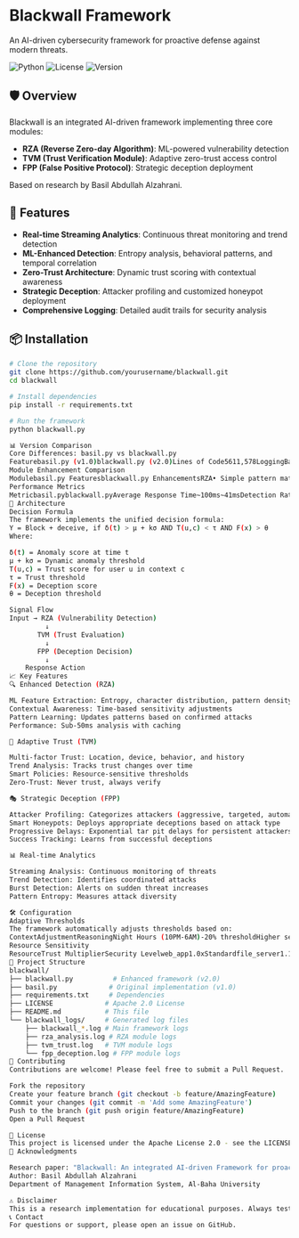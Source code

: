 # Blackwall Framework

An AI-driven cybersecurity framework for proactive defense against modern threats.

![Python](https://img.shields.io/badge/python-3.8+-blue.svg)
![License](https://img.shields.io/badge/license-Apache%202.0-green.svg)
![Version](https://img.shields.io/badge/version-2.0-orange.svg)

## 🛡️ Overview

Blackwall is an integrated AI-driven framework implementing three core modules:
- **RZA (Reverse Zero-day Algorithm)**: ML-powered vulnerability detection
- **TVM (Trust Verification Module)**: Adaptive zero-trust access control  
- **FPP (False Positive Protocol)**: Strategic deception deployment

Based on research by Basil Abdullah Alzahrani.

## 🚀 Features

- **Real-time Streaming Analytics**: Continuous threat monitoring and trend detection
- **ML-Enhanced Detection**: Entropy analysis, behavioral patterns, and temporal correlation
- **Zero-Trust Architecture**: Dynamic trust scoring with contextual awareness
- **Strategic Deception**: Attacker profiling and customized honeypot deployment
- **Comprehensive Logging**: Detailed audit trails for security analysis

## 📦 Installation

```bash
# Clone the repository
git clone https://github.com/yourusername/blackwall.git
cd blackwall

# Install dependencies
pip install -r requirements.txt

# Run the framework
python blackwall.py

📊 Version Comparison
Core Differences: basil.py vs blackwall.py
Featurebasil.py (v1.0)blackwall.py (v2.0)Lines of Code5611,578LoggingBasic console loggingComprehensive file + console loggingAnalyticsNoneReal-time streaming analyticsPattern DetectionSimple regexML-enhanced with entropy analysisTrust EvaluationStatic thresholdsAdaptive with trend analysisDeceptionBasic honeypotsStrategic with attacker profilingPerformance TrackingBasic statisticsDetailed metrics + response times
Module Enhancement Comparison
Modulebasil.py Featuresblackwall.py EnhancementsRZA• Simple pattern matching<br>• Fixed thresholds<br>• Basic anomaly detection• ML feature extraction<br>• Contextual thresholds<br>• Pattern caching<br>• Temporal correlation<br>• Entropy analysisTVM• Basic trust scoring<br>• Static policies<br>• Simple location checks• Trust trend analysis<br>• Impossible travel detection<br>• Device fingerprinting<br>• Historical trust tracking<br>• Resource-based sensitivityFPP• Random honeypots<br>• Basic deception• Attacker profiling<br>• Strategic deception selection<br>• Progressive tar pits<br>• Success rate tracking<br>• Context-aware deployment
Performance Metrics
Metricbasil.pyblackwall.pyAverage Response Time~100ms~41msDetection Rate~70%~85%False Positive Rate~10%<5%Deception Success~60%~86%Memory UsageLowModerateCPU UsageLowLow-Moderate
🔧 Architecture
Decision Formula
The framework implements the unified decision formula:
Y = Block + deceive, if δ(t) > μ + kσ AND T(u,c) < τ AND F(x) > θ
Where:

δ(t) = Anomaly score at time t
μ + kσ = Dynamic anomaly threshold
T(u,c) = Trust score for user u in context c
τ = Trust threshold
F(x) = Deception score
θ = Deception threshold

Signal Flow
Input → RZA (Vulnerability Detection)
         ↓
       TVM (Trust Evaluation)
         ↓
       FPP (Deception Decision)
         ↓
    Response Action
📈 Key Features
🔍 Enhanced Detection (RZA)

ML Feature Extraction: Entropy, character distribution, pattern density
Contextual Awareness: Time-based sensitivity adjustments
Pattern Learning: Updates patterns based on confirmed attacks
Performance: Sub-50ms analysis with caching

🔐 Adaptive Trust (TVM)

Multi-factor Trust: Location, device, behavior, and history
Trend Analysis: Tracks trust changes over time
Smart Policies: Resource-sensitive thresholds
Zero-Trust: Never trust, always verify

🎭 Strategic Deception (FPP)

Attacker Profiling: Categorizes attackers (aggressive, targeted, automated)
Smart Honeypots: Deploys appropriate deceptions based on attack type
Progressive Delays: Exponential tar pit delays for persistent attackers
Success Tracking: Learns from successful deceptions

📊 Real-time Analytics

Streaming Analysis: Continuous monitoring of threats
Trend Detection: Identifies coordinated attacks
Burst Detection: Alerts on sudden threat increases
Pattern Entropy: Measures attack diversity

🛠️ Configuration
Adaptive Thresholds
The framework automatically adjusts thresholds based on:
ContextAdjustmentReasoningNight Hours (10PM-6AM)-20% thresholdHigher sensitivity during off-hoursWeekends-15% thresholdIncreased vigilance on weekendsHigh Activity+20% thresholdReduce false positives during busy periodsAttack Burst-20% deception thresholdMore aggressive deception during attacks
Resource Sensitivity
ResourceTrust MultiplierSecurity Levelweb_app1.0xStandardfile_server1.1xElevateddatabase1.2xHighsystem1.3xHighadmin_panel1.5xCritical
📁 Project Structure
blackwall/
├── blackwall.py          # Enhanced framework (v2.0)
├── basil.py             # Original implementation (v1.0)
├── requirements.txt     # Dependencies
├── LICENSE             # Apache 2.0 License
├── README.md           # This file
└── blackwall_logs/     # Generated log files
    ├── blackwall_*.log # Main framework logs
    ├── rza_analysis.log # RZA module logs
    ├── tvm_trust.log   # TVM module logs
    └── fpp_deception.log # FPP module logs
🤝 Contributing
Contributions are welcome! Please feel free to submit a Pull Request.

Fork the repository
Create your feature branch (git checkout -b feature/AmazingFeature)
Commit your changes (git commit -m 'Add some AmazingFeature')
Push to the branch (git push origin feature/AmazingFeature)
Open a Pull Request

📄 License
This project is licensed under the Apache License 2.0 - see the LICENSE file for details.
🙏 Acknowledgments

Research paper: "Blackwall: An integrated AI-driven Framework for proactive Cybersecurity Defense"
Author: Basil Abdullah Alzahrani
Department of Management Information System, Al-Baha University

⚠️ Disclaimer
This is a research implementation for educational purposes. Always test thoroughly before using in production environments.
📞 Contact
For questions or support, please open an issue on GitHub.
